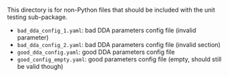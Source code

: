 This directory is for non-Python files that should be included with the unit testing sub-package.
- `bad_dda_config_1.yaml`: bad DDA parameters config file (invalid parameter)
- `bad_dda_config_2.yaml`: bad DDA parameters config file (invalid section)
- `good_dda_config.yaml`: good DDA parameters config file 
- `good_config_empty.yaml`: good parameters config file (empty, should still be valid though)